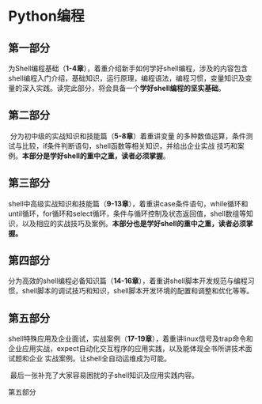 # Python编程



## 第一部分

​		为Shell编程基础（**1-4章**），着重介绍新手如何学好shell编程，涉及的内容包含shell编程入门介绍，基础知识，运行原理，编程语法，编程习惯，变量知识及变量的深入实践。读完此部分，将会具备一个**学好shell编程的坚实基础**。



## 第二部分

​		分为初中级的实战知识和技能篇（**5-8章**）着重讲变量 的多种数值运算，条件测试与比较，if条件判断语句，shell函数等相关知识，并给出企业实战 技巧和案例。**本部分是学好shell的重中之重，读者必须掌握**。



## 第三部分

​		shell中高级实战知识和技能篇（**9-13章**），着重讲case条件语句，while循环和until循环，for循环和select循环，条件与循环控制及状态返回值，shell数组等知识，以及相应的实战技巧及案例。**本部分也是学好shell的重中之重，读者必须掌握。**



## 第四部分
​    分为高效的shell编程必备知识篇（**14-16章**），着重讲shell脚本开发规范与编程习惯，shell脚本的调试技巧和知识，shell脚本开发环境的配置和调整和优化等等。



## 第五部分

​      shell特殊应用及企业面试，实战案例（**17-19章**），着重讲linux信号及trap命令和企业应用实战，expect自动化交互程序的应用实践，以及能体现全书所讲技术面试题和企业 实战案例。让shell全自动运维成为可能。

​	 最后一张补充了大家容易困扰的子shell知识及应用实践内容。

第五部分